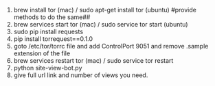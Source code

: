 1. brew install tor (mac) / sudo apt-get install tor (ubuntu)
#provide methods to do the same##
2. brew services start tor (mac) / sudo service tor start (ubuntu)
3. sudo pip install requests
4. pip install torrequest==0.1.0
5. goto /etc/tor/torrc file and add  ControlPort 9051 and remove .sample extension of the file
6. brew services restart tor (mac) / sudo service tor restart
7. python site-view-bot.py
8. give full url link and number of views you need.
